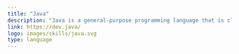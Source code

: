 ```yaml
---
title: "Java"
description: "Java is a general-purpose programming language that is class-based, object-oriented, and designed to have as few implementation dependencies as possible."
link: https://dev.java/
logo: images/skills/java.svg
type: language
---
```

